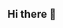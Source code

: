 ## Hi there 👋

<!--
**SUGOIBANANA/sugoibanana** is a ✨ _special_ ✨ repository because its `README.md` (this file) appears on your GitHub profile.

Here are some ideas to get you started:

- 🔭 I'm currently working on some cool projects! What projects? Nah, it wouldn't be cool if I told you now.
- 🌱 I’m currently learning ''Japython'' or 'She', 'She Plus Plus', 'She's Sharp' and 'She's Sharper'.
- 🤔 I’m looking for help with 'Hyper Text always Malfunctions a Lot'!
- 💬 Ask me about OS (the only one where 'Start' means 'Shutdown')
- 📫 How to reach me: Only if you dare... uhh, the email is below 👇
- 😄 Pronouns: Oniichan
- ⚡ Fun fact: the Pronouns above was wrong, or were they?
-->
